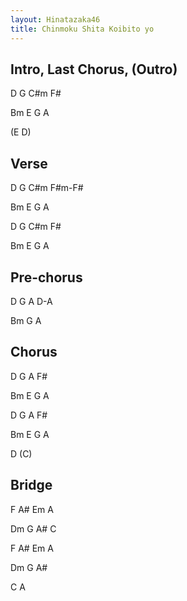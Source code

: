 ```yaml
---
layout: Hinatazaka46
title: Chinmoku Shita Koibito yo
---
```

## Intro, Last Chorus, (Outro)
D G C#m F#

Bm E G A

(E D)

## Verse
D G C#m F#m-F#

Bm E G A

D G C#m F#

Bm E G A

## Pre-chorus
D G A D-A

Bm G A

## Chorus
D G A F#

Bm E G A

D G A F#

Bm E G A

D (C)

##  Bridge

F A# Em A

Dm G A# C

F A# Em A

Dm G A#

C A
